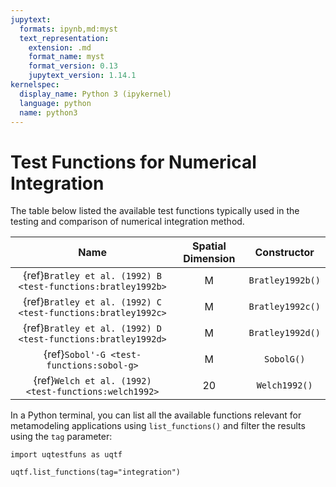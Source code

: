 ```yaml
---
jupytext:
  formats: ipynb,md:myst
  text_representation:
    extension: .md
    format_name: myst
    format_version: 0.13
    jupytext_version: 1.14.1
kernelspec:
  display_name: Python 3 (ipykernel)
  language: python
  name: python3
---
```


# Test Functions for Numerical Integration

The table below listed the available test functions typically used
in the testing and comparison of numerical integration method.

|                             Name                             | Spatial Dimension |    Constructor     |
|:------------------------------------------------------------:|:-----------------:|:------------------:|
| {ref}`Bratley et al. (1992) B <test-functions:bratley1992b>` |         M         |  `Bratley1992b()`  |
| {ref}`Bratley et al. (1992) C <test-functions:bratley1992c>` |         M         | `Bratley1992c()`   |
| {ref}`Bratley et al. (1992) D <test-functions:bratley1992d>` |         M         |  `Bratley1992d()`  |
|           {ref}`Sobol'-G <test-functions:sobol-g>`           |         M         |     `SobolG()`     |
|    {ref}`Welch et al. (1992) <test-functions:welch1992>`     |        20         |   `Welch1992()`    |

In a Python terminal, you can list all the available functions relevant
for metamodeling applications using ``list_functions()`` and filter the results
using the ``tag`` parameter:

```{code-cell} ipython3
import uqtestfuns as uqtf

uqtf.list_functions(tag="integration")
```
